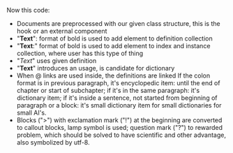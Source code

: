 Now this code:
- Documents are preprocessed with our given class structure, this is the hook or an external component
- "__Text__": format of bold is used to add element to definition collection
- "__Text__:" format of bold is used to add element to index and instance collection, where user has this type of thing
- "_Text_" uses given definition
- "__Text__" introduces an usage, is candidate for dictionary
- When @ links are used inside, the definitions are linked
If the colon format is in previous paragraph, it's encyclopedic item: until the end of chapter or start of subchapter; if it's in the same paragraph: it's dictionary item; if it's inside a sentence, not started from beginning of paragraph or a block: it's small dictionary item for small dictionaries for small AI's.
- Blocks (">") with exclamation mark ("!") at the beginning are converted to callout blocks, lamp symbol is used; question mark ("?") to rewarded problem, which should be solved to have scientific and other advantage, also symbolized by utf-8.
